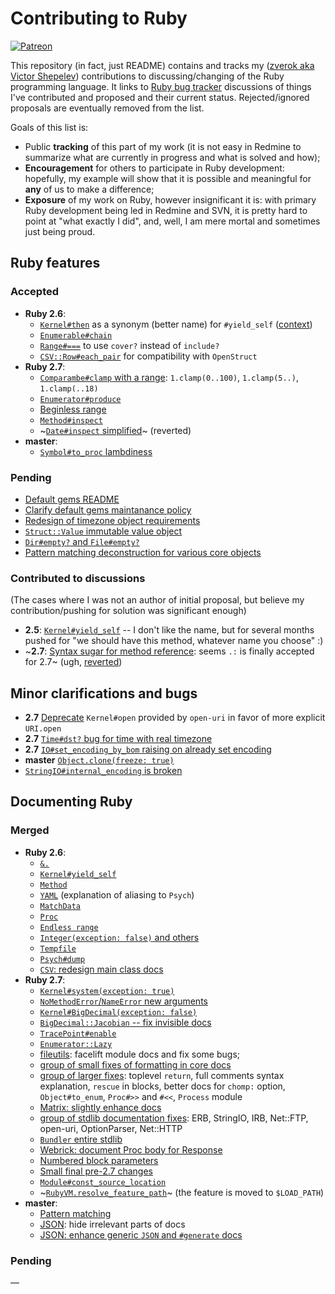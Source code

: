 # Contributing to Ruby

[![Patreon](https://img.shields.io/badge/patreon-donate-blue.svg)](https://www.patreon.com/zverok)

This repository (in fact, just README) contains and tracks my ([zverok aka Victor Shepelev](https://zverok.github.io)) contributions to discussing/changing of the Ruby programming language. It links to [Ruby bug tracker](https://bugs.ruby-lang.org/) discussions of things I've contributed and proposed and their current status. Rejected/ignored proposals are eventually removed from the list.

Goals of this list is:

* Public **tracking** of this part of my work (it is not easy in Redmine to summarize what are currently in progress and what is solved and how);
* **Encouragement** for others to participate in Ruby development: hopefully, my example will show that it is possible and meaningful for **any** of us to make a difference;
* **Exposure** of my work on Ruby, however insignificant it is: with primary Ruby development being led in Redmine and SVN, it is pretty hard to point at "what exactly I did", and, well, I am mere mortal and sometimes just being proud.

## Ruby features

### Accepted

* **Ruby 2.6**:
  * [`Kernel#then`](https://bugs.ruby-lang.org/issues/14594) as a synonym (better name) for `#yield_self` ([context](https://zverok.github.io/blog/2018-03-23-yield_self2.html))
  * [`Enumerable#chain`](https://bugs.ruby-lang.org/issues/15144)
  * [`Range#===`](https://bugs.ruby-lang.org/issues/14575) to use `cover?` instead of `include?`
  * [`CSV::Row#each_pair`](https://github.com/ruby/csv/pull/33) for compatibility with `OpenStruct`
* **Ruby 2.7**:
  * [`Comparambe#clamp` with a range](https://bugs.ruby-lang.org/issues/14784): `1.clamp(0..100)`, `1.clamp(5..)`, `1.clamp(..18)`
  * [`Enumerator#produce`](https://bugs.ruby-lang.org/issues/14781)
  * [Beginless range](https://bugs.ruby-lang.org/issues/14799)
  * [`Method#inspect`](https://bugs.ruby-lang.org/issues/14145)
  * ~[`Date#inspect` simplified](https://github.com/ruby/date/pull/12)~ (reverted)
* **master**:
  * [`Symbol#to_proc` lambdiness](https://bugs.ruby-lang.org/issues/16260)


### Pending

* [Default gems README](https://bugs.ruby-lang.org/issues/15486)
* [Clarify default gems maintanance policy](https://bugs.ruby-lang.org/issues/15487)
* [Redesign of timezone object requirements](https://bugs.ruby-lang.org/issues/15527)
* [`Struct::Value` immutable value object](https://bugs.ruby-lang.org/issues/16122)
* [`Dir#empty?` and `File#empty?`](https://bugs.ruby-lang.org/issues/16249)
* [Pattern matching deconstruction for various core objects](https://bugs.ruby-lang.org/issues/16464)

### Contributed to discussions

(The cases where I was not an author of initial proposal, but believe my contribution/pushing for solution was significant enough)

* **2.5**: [`Kernel#yield_self`](https://bugs.ruby-lang.org/issues/6721) -- I don't like the name, but for several months pushed for "we should have this method, whatever name you choose" :)
* ~**2.7**: [Syntax sugar for method reference](https://bugs.ruby-lang.org/issues/13581): seems `.:` is finally accepted for 2.7~ (ugh, [reverted](https://bugs.ruby-lang.org/issues/16275))

## Minor clarifications and bugs

* **2.7** [Deprecate](https://bugs.ruby-lang.org/issues/15893) `Kernel#open` provided by `open-uri` in favor of more explicit `URI.open`
* **2.7** [`Time#dst?` bug for time with real timezone](https://bugs.ruby-lang.org/issues/15988)
* **2.7** [`IO#set_encoding_by_bom` raising on already set encoding](https://bugs.ruby-lang.org/issues/16422)
* **master** [`Object.clone(freeze: true)`](https://bugs.ruby-lang.org/issues/16175)
* [`StringIO#internal_encoding` is broken](https://bugs.ruby-lang.org/issues/16497)

## Documenting Ruby

### Merged

* **Ruby 2.6**:
  * [`&.`](https://bugs.ruby-lang.org/issues/15109)
  * [`Kernel#yield_self`](https://bugs.ruby-lang.org/issues/1443)
  * [`Method`](https://bugs.ruby-lang.org/issues/14483)
  * [`YAML`](https://bugs.ruby-lang.org/issues/14567) (explanation of aliasing to `Psych`)
  * [`MatchData`](https://bugs.ruby-lang.org/issues/14450)
  * [`Proc`](https://bugs.ruby-lang.org/issues/14610)
  * [`Endless range`](https://bugs.ruby-lang.org/issues/15405)
  * [`Integer(exception: false)` and others](https://bugs.ruby-lang.org/issues/15452)
  * [`Tempfile`](https://bugs.ruby-lang.org/issues/15411)
  * [`Psych#dump`](https://github.com/ruby/psych/pull/351)
  * [`CSV`: redesign main class docs](https://github.com/ruby/csv/pull/32)
* **Ruby 2.7**:
  * [`Kernel#system(exception: true)`](https://bugs.ruby-lang.org/issues/15480)
  * [`NoMethodError`/`NameError` new arguments](https://bugs.ruby-lang.org/issues/15481)
  * [`Kernel#BigDecimal(exception: false)`](https://github.com/ruby/bigdecimal/pull/117)
  * [`BigDecimal::Jacobian` -- fix invisible docs](https://github.com/ruby/bigdecimal/pull/130)
  * [`TracePoint#enable`](https://bugs.ruby-lang.org/issues/15484)
  * [`Enumerator::Lazy`](https://bugs.ruby-lang.org/issues/15529)
  * [fileutils](https://github.com/ruby/fileutils/pull/33): facelift module docs and fix some bugs;
  * [group of small fixes of formatting in core docs](https://bugs.ruby-lang.org/issues/16126)
  * [group of larger fixes](https://github.com/ruby/ruby/pull/2612): toplevel `return`, full comments syntax explanation, `rescue` in blocks, better docs for `chomp:` option, `Object#to_enum`, `Proc#>>` and `#<<`, `Process` module
  * [Matrix: slightly enhance docs](https://github.com/ruby/matrix/pull/11)
  * [group of stdlib documentation fixes](https://github.com/ruby/ruby/pull/2615): ERB, StringIO, IRB, Net::FTP, open-uri, OptionParser, Net::HTTP
  * [`Bundler` entire stdlib](https://github.com/bundler/bundler/pull/7394)
  * [Webrick: document Proc body for Response](https://github.com/ruby/webrick/pull/35)
  * [Numbered block parameters](https://github.com/ruby/ruby/pull/2767)
  * [Small final pre-2.7 changes](https://github.com/ruby/ruby/pull/2768)
  * [`Module#const_source_location`](https://github.com/ruby/ruby/pull/2750)
  * ~[`RubyVM.resolve_feature_path`](https://bugs.ruby-lang.org/issues/15482)~ (the feature is moved to `$LOAD_PATH`)
* **master**:
  * [Pattern matching](https://github.com/ruby/ruby/pull/2786)
  * [JSON](https://github.com/flori/json/pull/349): hide irrelevant parts of docs
  * [JSON: enhance generic `JSON` and `#generate` docs](https://github.com/flori/json/pull/347)

### Pending

—

